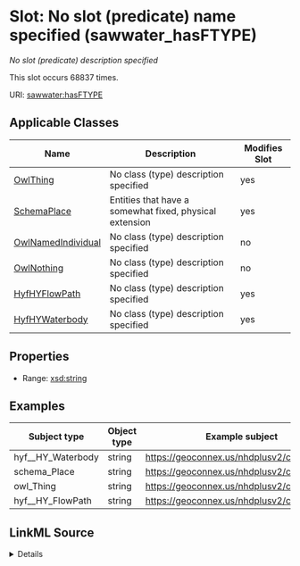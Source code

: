 

# Slot: No slot (predicate) name specified (sawwater_hasFTYPE)


_No slot (predicate) description specified_






This slot occurs 68837 times.


URI: [sawwater:hasFTYPE](http://sawgraph.spatialai.org/v1/saw_water#hasFTYPE)



<!-- no inheritance hierarchy -->





## Applicable Classes

| Name | Description | Modifies Slot |
| --- | --- | --- |
| [OwlThing](../classes/OwlThing.md) | No class (type) description specified |  yes  |
| [SchemaPlace](../classes/SchemaPlace.md) | Entities that have a somewhat fixed, physical extension |  yes  |
| [OwlNamedIndividual](../classes/OwlNamedIndividual.md) | No class (type) description specified |  no  |
| [OwlNothing](../classes/OwlNothing.md) | No class (type) description specified |  no  |
| [HyfHYFlowPath](../classes/HyfHYFlowPath.md) | No class (type) description specified |  yes  |
| [HyfHYWaterbody](../classes/HyfHYWaterbody.md) | No class (type) description specified |  yes  |







## Properties

* Range: [xsd:string](http://www.w3.org/2001/XMLSchema#string)






## Examples

| Subject type | Object type | Example subject | Example object | Occurrences |
| --- | --- | --- | --- | --- |
| hyf__HY_Waterbody | string | https://geoconnex.us/nhdplusv2/comid/1001 | StreamRiver | 68837 |
| schema_Place | string | https://geoconnex.us/nhdplusv2/comid/1001 | StreamRiver | 68837 |
| owl_Thing | string | https://geoconnex.us/nhdplusv2/comid/1001 | StreamRiver | 68837 |
| hyf__HY_FlowPath | string | https://geoconnex.us/nhdplusv2/comid/1001 | StreamRiver | 68837 |




## LinkML Source

<details>

```yaml
name: sawwater_hasFTYPE
annotations:
  count:
    tag: count
    value: 68837
description: No slot (predicate) description specified
title: No slot (predicate) name specified
examples:
- object:
    example_object: StreamRiver
    example_object_type: string
    example_predicate: sawwater:hasFTYPE
    example_subject: https://geoconnex.us/nhdplusv2/comid/1001
    example_subject_type: hyf__HY_Waterbody
- object:
    example_object: StreamRiver
    example_object_type: string
    example_predicate: sawwater:hasFTYPE
    example_subject: https://geoconnex.us/nhdplusv2/comid/1001
    example_subject_type: schema_Place
- object:
    example_object: StreamRiver
    example_object_type: string
    example_predicate: sawwater:hasFTYPE
    example_subject: https://geoconnex.us/nhdplusv2/comid/1001
    example_subject_type: owl_Thing
- object:
    example_object: StreamRiver
    example_object_type: string
    example_predicate: sawwater:hasFTYPE
    example_subject: https://geoconnex.us/nhdplusv2/comid/1001
    example_subject_type: hyf__HY_FlowPath
from_schema: hydrology-kg
rank: 1000
slot_uri: sawwater:hasFTYPE
alias: sawwater_hasFTYPE
domain_of:
- hyf__HY_FlowPath
- hyf__HY_Waterbody
- owl_Thing
- schema_Place
range: string

```
</details>